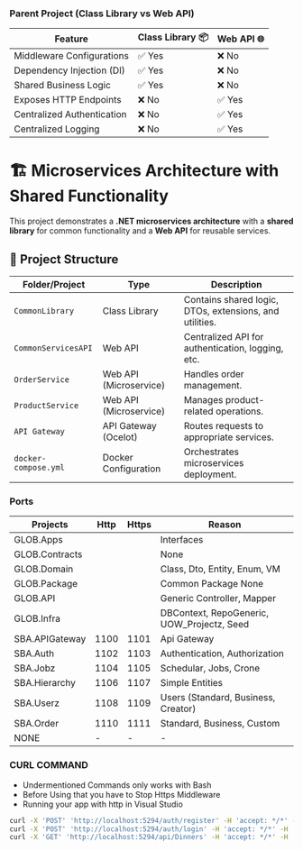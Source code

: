 
### Parent Project (Class Library vs Web API)

| Feature	                    | Class Library 📦      | Web API 🌐
| ------------------------------|-----------------------|---------------|
| Middleware Configurations     | ✅ Yes                |❌ No          |
| Dependency Injection (DI)     | ✅ Yes                |❌ No          |
| Shared Business Logic	        | ✅ Yes                |❌ No          |
| Exposes HTTP Endpoints	    | ❌ No                 |✅ Yes         |
| Centralized Authentication    | ❌ No                 |✅ Yes         |
| Centralized Logging	        | ❌ No                 |✅ Yes         |


# 🏗️ Microservices Architecture with Shared Functionality

This project demonstrates a **.NET microservices architecture** with a **shared library** for common functionality and a **Web API** for reusable services.

## 📂 Project Structure  

| Folder/Project        | Type                | Description |
|-----------------------|---------------------|-------------|
| `CommonLibrary`       | Class Library       | Contains shared logic, DTOs, extensions, and utilities. |
| `CommonServicesAPI`   | Web API             | Centralized API for authentication, logging, etc. |
| `OrderService`        | Web API (Microservice) | Handles order management. |
| `ProductService`      | Web API (Microservice) | Manages product-related operations. |
| `API Gateway`         | API Gateway (Ocelot) | Routes requests to appropriate services. |
| `docker-compose.yml`  | Docker Configuration | Orchestrates microservices deployment. |

### Ports
| Projects                  | Http | Https | Reason                         |
|---------------------------|------|-------|--------------------------------|
| GLOB.Apps                 |      |       | Interfaces |
| GLOB.Contracts            |      |       | None |
| GLOB.Domain               |      |       | Class, Dto, Entity, Enum, VM |
| GLOB.Package              |      |       | Common Package None |
| GLOB.API                  |      |       | Generic Controller, Mapper |
| GLOB.Infra                |      |       | DBContext, RepoGeneric, UOW_Projectz, Seed |
| SBA.APIGateway            | 1100 | 1101  | Api Gateway |
| SBA.Auth                  | 1102 | 1103  | Authentication, Authorization |
| SBA.Jobz                  | 1104 | 1105  | Schedular, Jobs, Crone |
| SBA.Hierarchy             | 1106 | 1107  | Simple Entities |
| SBA.Userz                 | 1108 | 1109  | Users (Standard, Business, Creator)|
| SBA.Order                 | 1110 | 1111  | Standard, Business, Custom |
| NONE                      | - | -  | - |


### CURL COMMAND
- Undermentioned Commands only works with Bash
- Before Using that you have to Stop Https Middleware
- Running your app with http in Visual Studio
```bash
curl -X 'POST' 'http://localhost:5294/auth/register' -H 'accept: */*' -H 'Content-Type: Apps/json' -d '{   "firstName": "string", "lastName": "string", "email": "string", "password": "string" }'
curl -X 'POST' 'http://localhost:5294/auth/login' -H 'accept: */*' -H 'Content-Type: Apps/json' -d '{ "email": "string", "password": "string" }'
curl -X 'GET' 'http://localhost:5294/api/Dinners' -H 'accept: */*' -H 'Authorization: Bearer token.full.goeshere'
```